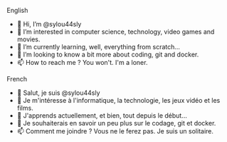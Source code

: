 English
- 👋 Hi, I’m @sylou44sly
- 👀 I’m interested in computer science, technology, video games and movies.
- 🌱 I’m currently learning, well, everything from scratch...
- 💞️ I’m looking to know a bit more about coding, git and docker.
- 📫 How to reach me ? You won't. I'm a loner.

French
- 👋 Salut, je suis @sylou44sly
- 👀 Je m'intéresse à l'informatique, la technologie, les jeux vidéo et les films.
- 🌱 J'apprends actuellement, et bien, tout depuis le début...
- 💞️ Je souhaiterais en savoir un peu plus sur le codage, git et docker.
- 📫 Comment me joindre ? Vous ne le ferez pas. Je suis un solitaire.

<!---
sylou44sly/sylou44sly is a ✨ special ✨ repository because its `README.md` (this file) appears on your GitHub profile.
You can click the Preview link to take a look at your changes.
--->
